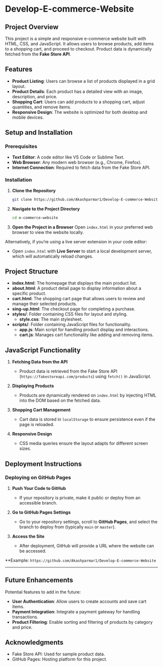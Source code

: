 # Develop-E-commerce-Website
## Project Overview
This project is a simple and responsive e-commerce website built with HTML, CSS, and JavaScript. It allows users to browse products, add items to a shopping cart, and proceed to checkout. Product data is dynamically fetched from the **Fake Store API**.

## Features
- **Product Listing**: Users can browse a list of products displayed in a grid layout.
- **Product Details**: Each product has a detailed view with an image, description, and price.
- **Shopping Cart**: Users can add products to a shopping cart, adjust quantities, and remove items.
- **Responsive Design**: The website is optimized for both desktop and mobile devices.

## Setup and Installation

### Prerequisites
- **Text Editor**: A code editor like VS Code or Sublime Text.
- **Web Browser**: Any modern web browser (e.g., Chrome, Firefox).
- **Internet Connection**: Required to fetch data from the Fake Store API.

### Installation

1. **Clone the Repository**
   ```bash
   git clone https://github.com/Akashparmar1/Develop-E-commerce-Website
   ```

2. **Navigate to the Project Directory**
   ```bash
   cd e-commerce-website
   ```

3. **Open the Project in a Browser**
   Open `index.html` in your preferred web browser to view the website locally.

Alternatively, if you’re using a live server extension in your code editor:
- Open `index.html` with **Live Server** to start a local development server, which will automatically reload changes.

## Project Structure

- **index.html**: The homepage that displays the main product list.
- **about.html**: A product detail page to display information about a specific product.
- **cart.html**: The shopping cart page that allows users to review and manage their selected products.
- **sing-up.html**: The checkout page for completing a purchase.
- **styles/**: Folder containing CSS files for layout and styling.
  - **style.css**: The main stylesheet.
- **scripts/**: Folder containing JavaScript files for functionality.
  - **app.js**: Main script for handling product display and interactions.
  - **cart.js**: Manages cart functionality like adding and removing items.


## JavaScript Functionality

1. **Fetching Data from the API**
   - Product data is retrieved from the Fake Store API (`https://fakestoreapi.com/products`) using `fetch()` in JavaScript.

2. **Displaying Products**
   - Products are dynamically rendered on `index.html` by injecting HTML into the DOM based on the fetched data.

3. **Shopping Cart Management**
   - Cart data is stored in `localStorage` to ensure persistence even if the page is reloaded.

4. **Responsive Design**
   - CSS media queries ensure the layout adapts for different screen sizes.

## Deployment Instructions

### Deploying on GitHub Pages

1. **Push Your Code to GitHub**
   - If your repository is private, make it public or deploy from an accessible branch.

2. **Go to GitHub Pages Settings**
   - Go to your repository settings, scroll to **GitHub Pages**, and select the branch to deploy from (typically `main` or `master`).

3. **Access the Site**
   - After deployment, GitHub will provide a URL where the website can be accessed.

**Example: `https://github.com/Akashparmar1/Develop-E-commerce-Website`

---

## Future Enhancements
Potential features to add in the future:
- **User Authentication**: Allow users to create accounts and save cart items.
- **Payment Integration**: Integrate a payment gateway for handling transactions.
- **Product Filtering**: Enable sorting and filtering of products by category and price.

## Acknowledgments
- Fake Store API: Used for sample product data.
- GitHub Pages: Hosting platform for this project.

